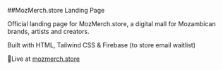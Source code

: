 ##MozMerch.store Landing Page

Official landing page for MozMerch.store, a digital mall for Mozambican brands, artists and creators.

Built with HTML, Tailwind CSS & Firebase (to store email waitlist)

🔗Live at [mozmerch.store](https://www.mozmerch.store/)
